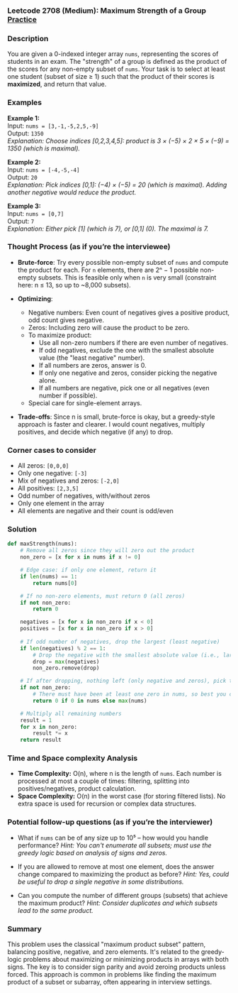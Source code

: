 ### Leetcode 2708 (Medium): Maximum Strength of a Group [Practice](https://leetcode.com/problems/maximum-strength-of-a-group)

### Description  
You are given a 0-indexed integer array `nums`, representing the scores of students in an exam. The "strength" of a group is defined as the product of the scores for any non-empty subset of `nums`. Your task is to select at least one student (subset of size ≥ 1) such that the product of their scores is **maximized**, and return that value.

### Examples  

**Example 1:**  
Input: `nums = [3,-1,-5,2,5,-9]`  
Output: `1350`  
*Explanation: Choose indices [0,2,3,4,5]: product is 3 × (−5) × 2 × 5 × (−9) = 1350 (which is maximal).*

**Example 2:**  
Input: `nums = [-4,-5,-4]`  
Output: `20`  
*Explanation: Pick indices [0,1]: (−4) × (−5) = 20 (which is maximal). Adding another negative would reduce the product.*

**Example 3:**  
Input: `nums = [0,7]`  
Output: `7`  
*Explanation: Either pick [1] (which is 7), or [0,1] (0). The maximal is 7.*

### Thought Process (as if you’re the interviewee)  

- **Brute-force**: Try every possible non-empty subset of `nums` and compute the product for each. For `n` elements, there are 2ⁿ − 1 possible non-empty subsets. This is feasible only when `n` is very small (constraint here: n ≤ 13, so up to ~8,000 subsets).

- **Optimizing**:
    - Negative numbers: Even count of negatives gives a positive product, odd count gives negative.
    - Zeros: Including zero will cause the product to be zero.
    - To maximize product:
        - Use all non-zero numbers if there are even number of negatives.
        - If odd negatives, exclude the one with the smallest absolute value (the "least negative" number).
        - If all numbers are zeros, answer is 0.
        - If only one negative and zeros, consider picking the negative alone.
        - If all numbers are negative, pick one or all negatives (even number if possible).
    - Special care for single-element arrays.

- **Trade-offs**: Since n is small, brute-force is okay, but a greedy-style approach is faster and clearer. I would count negatives, multiply positives, and decide which negative (if any) to drop.

### Corner cases to consider  
- All zeros: `[0,0,0]`
- Only one negative: `[-3]`
- Mix of negatives and zeros: `[-2,0]`
- All positives: `[2,3,5]`
- Odd number of negatives, with/without zeros
- Only one element in the array
- All elements are negative and their count is odd/even

### Solution

```python
def maxStrength(nums):
    # Remove all zeros since they will zero out the product
    non_zero = [x for x in nums if x != 0]

    # Edge case: if only one element, return it
    if len(nums) == 1:
        return nums[0]

    # If no non-zero elements, must return 0 (all zeros)
    if not non_zero:
        return 0

    negatives = [x for x in non_zero if x < 0]
    positives = [x for x in non_zero if x > 0]
    
    # If odd number of negatives, drop the largest (least negative)
    if len(negatives) % 2 == 1:
        # Drop the negative with the smallest absolute value (i.e., largest among negatives)
        drop = max(negatives)
        non_zero.remove(drop)

    # If after dropping, nothing left (only negative and zeros), pick the max element
    if not non_zero:
        # There must have been at least one zero in nums, so best you can do is 0 or the least negative
        return 0 if 0 in nums else max(nums)

    # Multiply all remaining numbers
    result = 1
    for x in non_zero:
        result *= x
    return result
```

### Time and Space complexity Analysis  

- **Time Complexity:** O(n), where n is the length of `nums`. Each number is processed at most a couple of times: filtering, splitting into positives/negatives, product calculation.
- **Space Complexity:** O(n) in the worst case (for storing filtered lists). No extra space is used for recursion or complex data structures.

### Potential follow-up questions (as if you’re the interviewer)  

- What if `nums` can be of any size up to 10⁵ – how would you handle performance?
  *Hint: You can't enumerate all subsets; must use the greedy logic based on analysis of signs and zeros.*

- If you are allowed to remove at most one element, does the answer change compared to maximizing the product as before?
  *Hint: Yes, could be useful to drop a single negative in some distributions.*

- Can you compute the number of different groups (subsets) that achieve the maximum product?
  *Hint: Consider duplicates and which subsets lead to the same product.*

### Summary
This problem uses the classical "maximum product subset" pattern, balancing positive, negative, and zero elements. It's related to the greedy-logic problems about maximizing or minimizing products in arrays with both signs. The key is to consider sign parity and avoid zeroing products unless forced. This approach is common in problems like finding the maximum product of a subset or subarray, often appearing in interview settings.